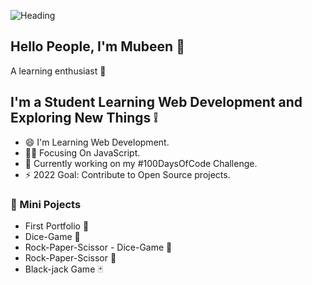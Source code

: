 ![Heading](https://user-images.githubusercontent.com/81980180/145706125-42081db9-b1e6-4050-818a-5ba0cdc46dfa.png)

##

## Hello People, I'm Mubeen 👋

A learning enthusiast 🎯
## I'm a Student Learning Web Development and Exploring New Things ❕

- 😄 I'm Learning Web Development.
- 👨‍💻 Focusing On JavaScript.
- 🧐 Currently working on my #100DaysOfCode Challenge.
- ⚡ 2022 Goal: Contribute to Open Source projects.

### 🚧 Mini Pojects

- First Portfolio 📄
- Dice-Game 🎲
- Rock-Paper-Scissor - Dice-Game 🎲
- Rock-Paper-Scissor 💯
- Black-jack Game 🃏
